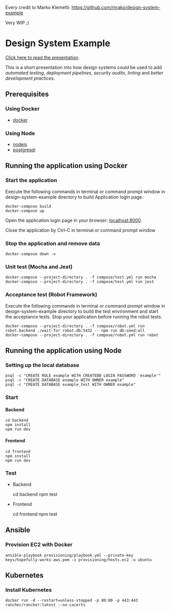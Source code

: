Every credit to Marko Klemetti: <https://github.com/mrako/design-system-example>

Very WIP ;) 

# Design System Example

[Click here to read the presentation](design_system_presentation.pdf).

This is a short presentation into how design systems could be used to add _automated testing_, _deployment pipelines_, _security audits_, _linting_ and _better development practices_.

## Prerequisites

### Using Docker

- [docker](https://docker.com)

### Using Node

- [nodejs](https://nodejs.org)
- [postgresql](https://www.postgresql.org/)

## Running the application using Docker

### Start the application

Execute the following commands in terminal or command prompt window in design-system-example directory to build Application login page.

    docker-compose build
    docker-compose up

Open the application login page in your browser: [localhost:8000](http://localhost:8000).

Close the application by Ctrl-C in terminal or command prompt window

### Stop the application and remove data

    docker-compose down -v

### Unit test (Mocha and Jest)

    docker-compose --project-directory . -f compose/test.yml run mocha
    docker-compose --project-directory . -f compose/test.yml run jest

### Acceptance test (Robot Framework)

Execute the following commands in terminal or command prompt window in design-system-example directory to build the test environment and start the acceptance tests. Stop your application before running the robot tests.

    docker-compose --project-directory . -f compose/robot.yml run robot.backend ./wait-for robot.db:5432 -- npm run db:seed:all
    docker-compose --project-directory . -f compose/robot.yml run robot

## Running the application using Node

### Setting up the local database

    psql -c "CREATE ROLE example WITH CREATEDB LOGIN PASSWORD 'example'"
    psql -c "CREATE DATABASE example WITH OWNER example"
    psql -c "CREATE DATABASE example_test WITH OWNER example"

### Start

#### Backend

    cd backend
    npm install
    npm run dev

#### Frontend

    cd frontend
    npm install
    npm run dev

### Test

- Backend

  cd backend
  npm test

- Frontend

  cd frontend
  npm test

## Ansible

### Provision EC2 with Docker

    ansible-playbook provisioning/playbook.yml --private-key keys/hopefully-works-aws.pem -i provisioning/hosts.ec2 -u ubuntu

## Kubernetes

### Install Kubernetes

    docker run -d --restart=unless-stopped -p 80:80 -p 443:443 rancher/rancher:latest --no-cacerts
